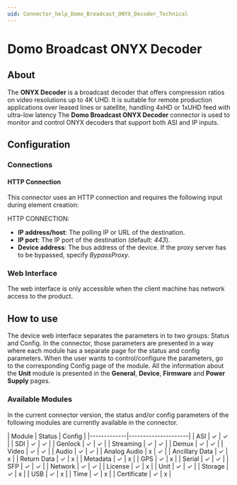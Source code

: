 ```yaml
---
uid: Connector_help_Domo_Broadcast_ONYX_Decoder_Technical
---
```


# Domo Broadcast ONYX Decoder

## About

The **ONYX Decoder** is a broadcast decoder that offers compression ratios on video resolutions up to 4K UHD. It is suitable for remote production applications over leased lines or satellite, handling 4xHD or 1xUHD feed with ultra-low latency
The **Domo Broadcast ONYX Decoder** connector is used to monitor and control ONYX decoders that support both ASI and IP inputs.

## Configuration

### Connections

#### HTTP Connection

This connector uses an HTTP connection and requires the following input during element creation:

HTTP CONNECTION:

- **IP address/host**: The polling IP or URL of the destination.
- **IP port**: The IP port of the destination (default: *443*).
- **Device address**: The bus address of the device. If the proxy server has to be bypassed, specify *BypassProxy*.

### Web Interface

The web interface is only accessible when the client machine has network access to the product.

## How to use

The device web interface separates the parameters in to two groups: Status and Config. In the connector, those parameters are presented in a way where each module has a separate page for the status and config parameters. When the user wants to control/configure the parameters, go to the corresponding Config page of the module. All the information about the **Unit** module is presented in the **General**, **Device**, **Firmware** and **Power Supply** pages.

### Available Modules

In the current connector version, the status and/or config parameters of the following modules are currently available in the connector.

| Module | Status | Config |
|-------------|---------------------|
| ASI | ✓  |  ✓ |
| SDI | ✓  |  ✓ |
| Genlock | ✓  |  ✓ |
| Streaming | ✓  |  ✓ |
| Demux | ✓  |  ✓ |
| Video | ✓  |  ✓ |
| Audio | ✓  |  ✓ |
| Analog Audio | x  |  ✓ |
| Ancillary Data | ✓  |  x |
| Return Data | ✓  |  x |
| Metadata | ✓  |  x |
| GPS | ✓  |  x |
| Serial | ✓  |  ✓ |
| SFP | ✓  |  ✓ |
| Network | ✓  |  ✓ |
| License | ✓  |  x |
| Unit | ✓  |  ✓ |
| Storage | ✓  |  x |
| USB | ✓  |  x |
| Time | ✓  |  x |
| Certificate | ✓  |  x |
